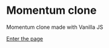 # Momentum clone
Momentum clone made with Vanilla JS

[Enter the page](https://leegibeom.github.io/momentum/)